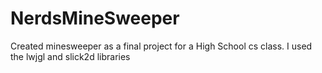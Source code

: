 NerdsMineSweeper
================

Created minesweeper as a final project for a High School cs class. I used the lwjgl and slick2d libraries 
